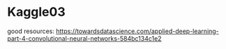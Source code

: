 # Kaggle03

good resources:
https://towardsdatascience.com/applied-deep-learning-part-4-convolutional-neural-networks-584bc134c1e2

